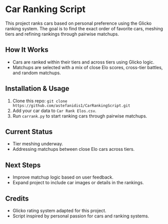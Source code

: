 # Car Ranking Script

This project ranks cars based on personal preference using the Glicko ranking system. The goal is to find the exact order of favorite cars, meshing tiers and refining rankings through pairwise matchups.

## How It Works
- Cars are ranked within their tiers and across tiers using Glicko logic.
- Matchups are selected with a mix of close Elo scores, cross-tier battles, and random matchups.

## Installation & Usage
1. Clone this repo: `git clone https://github.com/astefanidis1/CarRankingScript.git`
2. Add your car data to `Car Rank Elos.csv`.
3. Run `carrank.py` to start ranking cars through pairwise matchups.

## Current Status
- Tier meshing underway.
- Addressing matchups between close Elo cars across tiers.

## Next Steps
- Improve matchup logic based on user feedback.
- Expand project to include car images or details in the rankings.

## Credits
- Glicko rating system adapted for this project.
- Script inspired by personal passion for cars and ranking systems.